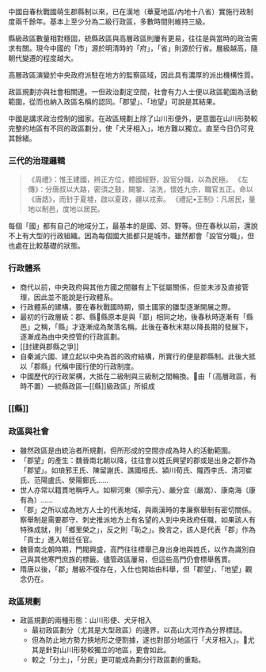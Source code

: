 中國自春秋戰國萌生郡縣制以來，已在漢地（華夏地區/內地十八省）實施行政制度兩千餘年。基本上至少分為二級行政區，多數時間則維持三級。

縣級政區數量相對穩固，統縣政區與高層政區則屢有更易，往往是與當時的政治需求有關。現今中國的「市」源於明清時的「府」，「省」則源於行省。層級越高，隨朝代變遷的程度越大。

高層政區演變於中央政府派駐在地方的監察區域，因此具有濃厚的派出機構性質。

政區規劃亦與社會相關連。一但政治劃定空間，社會有力人士便以政區範圍為活動範圍，從而也納入政區名稱的認同。「郡望」、「地望」可說是其結果。

中國是講求政治控制的國家。在政區規劃上除了山川形便外，更意圖在山川形勢較完整的地區有不同的政區劃分，使「犬牙相入」，地方難以獨立。直至今日仍可見其餘緒。
### 三代的治理邏輯

> 《周禮》：惟王建國，辨正方位，體國經野，設官分職，以為民極。
>  《左傳》：分唐叔以大路，密須之鼓，闕鞏、沽洗，懷姓九宗，職官五正。命以《唐誥》，而封于夏墟，啟以夏政，疆以戎索。
>  《禮記•王制》：凡居民，量地以制邑，度地以居民。

每個「國」都有自己的地域分工，最基本的是國、郊、野等。但在春秋以前，還說不上有大型的行政組織。因為每個國大抵都只是城市。雖然都會「設官分職」，但也處在比較基礎的狀態。

### 行政體系

- 商代以前，中央政府與其他方國之間雖有上下從屬關係，但並未涉及直接管理，因此並不能說是行政體系。
- 行政體系的建構，要在春秋戰國時期，領土國家的雛型逐漸開展之際。
- 最初的行政層級：郡、縣縣原本是與「鄙」相同之地，後春秋時逐漸有「縣邑」之稱，「縣」才逐漸成為聚落名稱。此後在春秋末期以降長期的發展下，逐漸成為由中央控管的行政區劃。
-  [[封建與郡縣之爭]]
- 自秦滅六國、建立起以中央為首的政府結構，所實行的便是郡縣制。此後大抵以「郡縣」代稱中國行使的行政制度。
- 中國歷代的行政架構，大抵在二級制與三級制之間輪換。由「（高層政區，有時不置）—統縣政區—[[縣]]級政區」所組成

### [[縣]]

### 政區與社會
- 雖然政區是由統治者所規劃，但所形成的空間亦成為時人的活動範圍。
- 「郡望」的產生：魏晉南北朝以降，往往會以姓氏興望的郡或是出身之郡作為「郡望」。如琅邪王氏、陳留謝氏、譙國桓氏、潁川荀氏、隴西李氏、清河崔氏、范陽盧氏、滎陽鄭氏……
- 世人亦常以籍貫地稱呼人。如柳河東（柳宗元）、嚴分宜（嚴嵩）、康南海（康有為）……
- 「郡」之所以成為地方人士的代表地域，與兩漢時的孝廉察舉制有密切關係。察舉制是需要郡守、刺史推派地方上有名望的人到中央政府任職，如果該人有特殊成就，則「鄉里榮之」，反之則「恥之」。換言之，該人是代表「郡」作為「貢士」進入朝廷任官。
- 魏晉南北朝時期，門閥興盛，高門往往標舉己身出身地與姓氏，以作為識別自己與其他寒門庶族的標籤。儘管政區屢易，但這些高門仍會標舉舊貫。
- 隋唐以後，「郡」層級不復存在，入仕也開始由科舉，但「郡望」、「地望」觀念仍在。

### 政區規劃
- 政區規劃的兩種形態：山川形便、犬牙相入
	- 最初政區劃分（尤其是大型政區）的邊界，以高山大河作為分界標誌。
	- 但為防止地方勢力挾地形之便割據，遂也對部分地區行「犬牙相入」。尤其是針對山川形勢較獨立的地區，更會如此。
	- 較之「分土」，「分民」更可能成為劃分行政區劃的重點。


